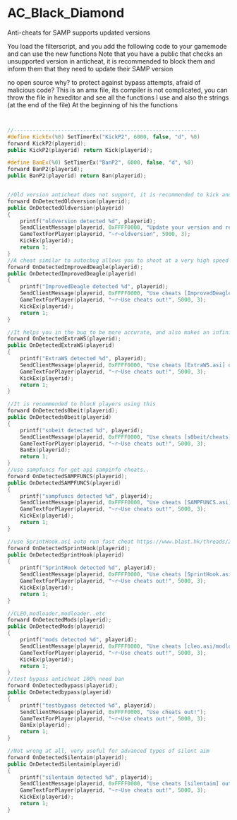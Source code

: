 # AC_Black_Diamond
Anti-cheats for SAMP supports updated versions

You load the filterscript, and you add the following code to your gamemode and can use the new functions
Note that you have a public that checks an unsupported version in anticheat, it is recommended to block them and inform them that they need to update their SAMP version

no open source why? to protect against bypass attempts, afraid of malicious code? This is an amx file, its compiler is not complicated, you can throw the file in hexeditor and see all the functions I use and also the strings (at the end of the file)
At the beginning of his the functions

```cpp


//----------------------------------------------------------
#define KickEx(%0) SetTimerEx("KickP2", 6000, false, "d", %0)
forward KickP2(playerid);
public KickP2(playerid) return Kick(playerid);

#define BanEx(%0) SetTimerEx("BanP2", 6000, false, "d", %0)
forward BanP2(playerid);
public BanP2(playerid) return Ban(playerid);


//Old version anticheat does not support, it is recommended to kick and ask to update the SAMP version
forward OnDetectedOldversion(playerid);
public OnDetectedOldversion(playerid)
{
    printf("oldversion detected %d", playerid);
	SendClientMessage(playerid, 0xFFFF0000, "Update your version and return to the server www.sa-mp.com");
	GameTextForPlayer(playerid, "~r~oldversion", 5000, 3);
	KickEx(playerid);
    return 1;
}
//A cheat similar to autocbug allows you to shoot at a very high speed https://www.blast.hk/threads/20266/
forward OnDetectedImprovedDeagle(playerid);
public OnDetectedImprovedDeagle(playerid)
{
    printf("ImprovedDeagle detected %d", playerid);
	SendClientMessage(playerid, 0xFFFF0000, "Use cheats [ImprovedDeagle.asi] out!");
	GameTextForPlayer(playerid, "~r~Use cheats out!", 5000, 3);
	KickEx(playerid);
    return 1;
}

//It helps you in the bug to be more accurate, and also makes an infinite zoom in the sniper
forward OnDetectedExtraWS(playerid);
public OnDetectedExtraWS(playerid)
{
    printf("ExtraWS detected %d", playerid);
	SendClientMessage(playerid, 0xFFFF0000, "Use cheats [ExtraWS.asi] out!");
	GameTextForPlayer(playerid, "~r~Use cheats out!", 5000, 3);
	KickEx(playerid);
    return 1;
}

//It is recommended to block players using this
forward OnDetecteds0beit(playerid);
public OnDetecteds0beit(playerid)
{
    printf("sobeit detected %d", playerid);
	SendClientMessage(playerid, 0xFFFF0000, "Use cheats [s0beit/cheats] out!");
	GameTextForPlayer(playerid, "~r~Use cheats out!", 5000, 3);
	BanEx(playerid);
    return 1;
}
//use sampfuncs for get api sampinfo cheats..
forward OnDetectedSAMPFUNCS(playerid);
public OnDetectedSAMPFUNCS(playerid)
{
    printf("sampfuncs detected %d", playerid);
	SendClientMessage(playerid, 0xFFFF0000, "Use cheats [SAMPFUNCS.asi] out!");
	GameTextForPlayer(playerid, "~r~Use cheats out!", 5000, 3);
	KickEx(playerid);
    return 1;
}

//use SprintHook.asi auto run fast cheat https://www.blast.hk/threads/20161/
forward OnDetectedSprintHook(playerid);
public OnDetectedSprintHook(playerid)
{
    printf("SprintHook detected %d", playerid);
	SendClientMessage(playerid, 0xFFFF0000, "Use cheats [SprintHook.asi] out!");
	GameTextForPlayer(playerid, "~r~Use cheats out!", 5000, 3);
	KickEx(playerid);
    return 1;
}

//CLEO,modloader,modloader..etc
forward OnDetectedMods(playerid);
public OnDetectedMods(playerid)
{
    printf("mods detected %d", playerid);
	SendClientMessage(playerid, 0xFFFF0000, "Use cheats [cleo.asi/modloader.asi] out!");
	GameTextForPlayer(playerid, "~r~Use cheats out!", 5000, 3);
	KickEx(playerid);
    return 1;
}
//test bypass anticheat 100% need ban
forward OnDetectedbypass(playerid);
public OnDetectedbypass(playerid)
{
    printf("testbypass detected %d", playerid);
	SendClientMessage(playerid, 0xFFFF0000, "Use cheats out!");
	GameTextForPlayer(playerid, "~r~Use cheats out!", 5000, 3);
	BanEx(playerid);
    return 1;
}

//Not wrong at all, very useful for advanced types of silent aim
forward OnDetectedSilentaim(playerid);
public OnDetectedSilentaim(playerid)
{
    printf("silentaim detected %d", playerid);
	SendClientMessage(playerid, 0xFFFF0000, "Use cheats [silentaim] out!");
	GameTextForPlayer(playerid, "~r~Use cheats out!", 5000, 3);
	KickEx(playerid);
    return 1;
}



```
